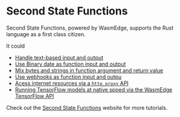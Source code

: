 # Second State Functions

Second State Functions, powered by WasmEdge, supports the Rust language as a first class citizen.

It could

* [Handle text-based input and output](https://www.secondstate.io/articles/getting-started-with-function-as-a-service-in-rust/)
* [Use Binary date as function input and output](https://www.secondstate.io/articles/use-binary-data-as-function-input-and-output/)
* [Mix bytes and strings in function argument and return value](https://www.secondstate.io/articles/use-binary-data-as-function-input-and-output/)
* [Use webhooks as function input and outpu](https://www.secondstate.io/articles/internet-of-functions-webhooks/)
* [Acess internet resources via a `http_proxy` API](https://www.secondstate.io/articles/internet-of-functions-http-proxy/)
* [Running TensorFlow models at native spped via the WasmEdge TensorFlow API](https://www.secondstate.io/articles/wasi-tensorflow/)

Check out the [Second State Functions](https://www.secondstate.io/faas/) website for more tutorials.
